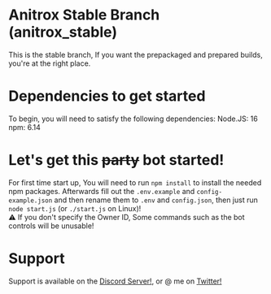
# Anitrox Stable Branch (anitrox_stable)
This is the stable branch, If you want the prepackaged and prepared builds, you're at the right place.
# Dependencies to get started
To begin, you will need to satisfy the following dependencies:
Node.JS: 16 
npm: 6.14
# Let's get this ~~party~~ bot started!
For first time start up, You will need to run ``npm install`` to install the needed npm packages.
Afterwards fill out the ``.env.example`` and ``config-example.json`` and then rename them to ``.env`` and ``config.json``, then just run ``node start.js`` (or ``./start.js`` on Linux)!
<br>
⚠️ If you don't specify the Owner ID, Some commands such as the bot controls will be unusable! 
# Support
Support is available on the [Discord Server!](discord.gg/5nQtMNpf43), or @ me on [Twitter!](twitter.com/IDeleteSystem64)
